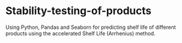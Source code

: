 # Stability-testing-of-products
Using Python, Pandas and Seaborn for predicting shelf life of different products using the accelerated Shelf Life (Arrhenius) method.
